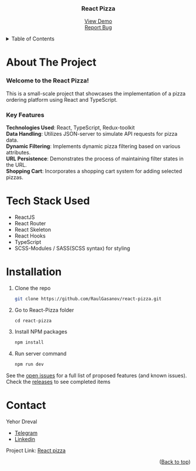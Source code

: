 <div id="top"></div>

<!-- PROJECT LOGO -->
<br />
<div align="center">

<h3 align="center">React Pizza</h3>

  <p align="center">
    <a href="https://raulgasanov.github.io/react-pizza/">View Demo</a> 
    <br/>
    <a href="https://github.com/RaulGasanov/react-pizza/issues">Report Bug</a>

  </p>
</div>

<!-- TABLE OF CONTENTS -->
<details>
  <summary>Table of Contents</summary>
  <ol>
   <li>
      <a href="#about-the-project">About The Project</a>
    </li>
    <li><a href="#stack">Stack</a></li>   
    <li><a href="#instalation">Installation</a></li>
    <li><a href="#contact">Contact</a></li>
  </ol>
</details>

<!-- ABOUT THE PROJECT -->

# About The Project

### Welcome to the React Pizza!

This is a small-scale project that showcases the implementation of a pizza ordering platform using React and TypeScript.

### Key Features

**Technologies Used**: React, TypeScript, Redux-toolkit  
**Data Handling**: Utilizes JSON-server to simulate API requests for pizza data.  
**Dynamic Filtering**: Implements dynamic pizza filtering based on various attributes.  
**URL Persistence**: Demonstrates the process of maintaining filter states in the URL.  
**Shopping Cart**: Incorporates a shopping cart system for adding selected pizzas.

<div id="stack"></div>

# Tech Stack Used

- ReactJS
- React Router
- React Skeleton
- React Hooks
- TypeScript
- SCSS-Modules / SASS(SCSS syntax) for styling
<!-- GETTING STARTED -->

<div id="instalation"></div>

# Installation

1. Clone the repo
   ```sh
   git clone https://github.com/RaulGasanov/react-pizza.git
   ```
2. Go to React-Pizza folder
   ```
   cd react-pizza
   ```
3. Install NPM packages
   ```sh
   npm install
   ```
4. Run server command
   ```sh
   npm run dev
   ```

See the [open issues](https://github.com/RaulGasanov/react-pizza/issues) for a full list of proposed features (and known issues).  
Check the [releases](https://github.com/RaulGasanov/react-pizza/releases) to see completed items

<!-- CONTACT -->

# Contact

Yehor Dreval

- [Telegram](https://t.me/raulgasanov)
- [Linkedin](https://www.linkedin.com/in/raul-gasanov)

Project Link: [React pizza](https://github.com/RaulGasanov/react-pizza/)

<p align="right">(<a href="#top">Back to top</a>)</p>
